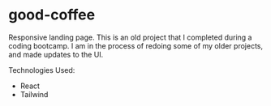 # good-coffee
Responsive landing page. This is an old project that I completed during a coding bootcamp. I am in the process of redoing some of my older projects, and made updates to the UI.

Technologies Used:
 - React
 - Tailwind
